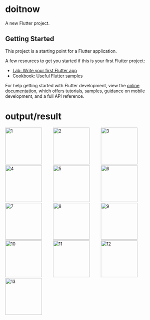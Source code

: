 # doitnow

A new Flutter project.

## Getting Started

This project is a starting point for a Flutter application.

A few resources to get you started if this is your first Flutter project:

- [Lab: Write your first Flutter app](https://docs.flutter.dev/get-started/codelab)
- [Cookbook: Useful Flutter samples](https://docs.flutter.dev/cookbook)

For help getting started with Flutter development, view the
[online documentation](https://docs.flutter.dev/), which offers tutorials,
samples, guidance on mobile development, and a full API reference.
# output/result
<img width="117" alt="1" src="https://user-images.githubusercontent.com/125723825/232849336-8e49ddbb-f295-44ce-a135-01c316cd77e0.jpg">   &emsp;&emsp;   <img width="117" alt="2" src="https://user-images.githubusercontent.com/125723825/232849500-bf03a01e-7a60-4784-8da8-434f31ef0351.jpg">   &emsp;&emsp;   <img width="117" alt="3" src="https://user-images.githubusercontent.com/125723825/232849758-0bba2e20-48ea-4995-a6ed-76e05e568304.jpg">   &emsp;&emsp;  <img width="117" alt="4" src="https://user-images.githubusercontent.com/125723825/232849903-3f59de87-e135-4d1c-b5d0-a8b0b47858b3.jpg">  &emsp;&emsp;  <img width="117" alt="5" src="https://user-images.githubusercontent.com/125723825/232850093-f2a3d8eb-1a25-4300-9980-e8bdcc6e8b6a.jpg">  &emsp;&emsp;   <img width="117" alt="6" src="https://user-images.githubusercontent.com/125723825/232850295-dadc6b9b-066a-46da-884c-548bb3582ac5.jpg">  &emsp;&emsp;   <img width="117" alt="7" src="https://user-images.githubusercontent.com/125723825/232850458-c7ffeb2b-2ee5-4aa9-8ab1-dc46aafcf58c.jpg">  &emsp;&emsp;  <img width="117" alt="8" src="https://user-images.githubusercontent.com/125723825/232850982-5f7069e8-9fb7-4b34-a4ad-a2d54da97565.jpg">  &emsp;&emsp;  <img width="117" alt="9" src="https://user-images.githubusercontent.com/125723825/232851144-e6cf52e0-9dba-4d55-8019-ff4720556e6a.jpg">  &emsp;&emsp;  <img width="117" alt="10" src="https://user-images.githubusercontent.com/125723825/232851333-12fb3ed5-fc06-40bd-8165-1b1806fecfc8.jpg">  &emsp;&emsp;  <img width="117" alt="11" src="https://user-images.githubusercontent.com/125723825/232851481-8593b710-3baf-4476-bfe9-ce24dff4971e.jpg">  &emsp;&emsp;  <img width="117" alt="12" src="https://user-images.githubusercontent.com/125723825/232851623-056f3711-6f5f-4866-acad-e1153425aad9.jpg">  &emsp;&emsp;  <img width="117" alt="13" src="https://user- images.githubusercontent.com/125723825/232851809-1b105741-3e34-4104-8c91-9d393cf8060a.jpg"> &emsp;&emsp;
